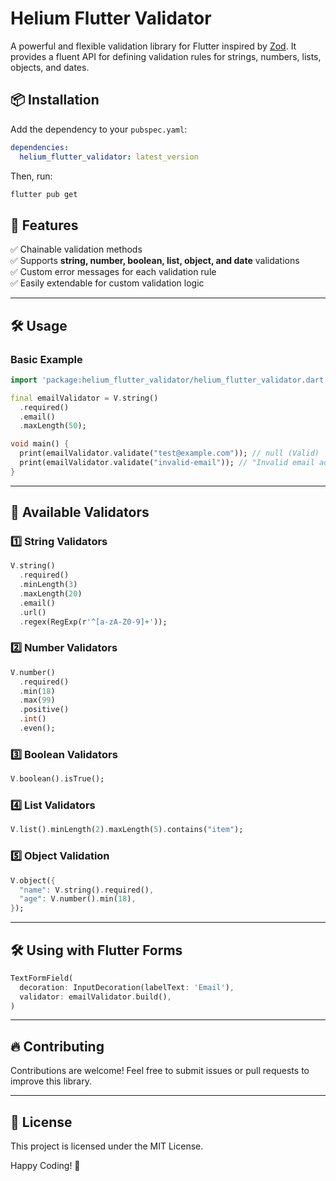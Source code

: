 # Helium Flutter Validator

A powerful and flexible validation library for Flutter inspired by [Zod](https://github.com/colinhacks/zod). It provides a fluent API for defining validation rules for strings, numbers, lists, objects, and dates.

## 📦 Installation

Add the dependency to your `pubspec.yaml`:

```yaml
dependencies:
  helium_flutter_validator: latest_version
```

Then, run:

```sh
flutter pub get
```

## 🚀 Features

✅ Chainable validation methods  
✅ Supports **string, number, boolean, list, object, and date** validations  
✅ Custom error messages for each validation rule  
✅ Easily extendable for custom validation logic

---

## 🛠 Usage

### **Basic Example**
```dart
import 'package:helium_flutter_validator/helium_flutter_validator.dart';

final emailValidator = V.string()
  .required()
  .email()
  .maxLength(50);

void main() {
  print(emailValidator.validate("test@example.com")); // null (Valid)
  print(emailValidator.validate("invalid-email")); // "Invalid email address"
}
```

---

## 📝 Available Validators

### **1️⃣ String Validators**
```dart
V.string()
  .required()
  .minLength(3)
  .maxLength(20)
  .email()
  .url()
  .regex(RegExp(r'^[a-zA-Z0-9]+'));
```

### **2️⃣ Number Validators**
```dart
V.number()
  .required()
  .min(18)
  .max(99)
  .positive()
  .int()
  .even();
```

### **3️⃣ Boolean Validators**
```dart
V.boolean().isTrue();
```

### **4️⃣ List Validators**
```dart
V.list().minLength(2).maxLength(5).contains("item");
```

### **5️⃣ Object Validation**
```dart
V.object({
  "name": V.string().required(),
  "age": V.number().min(18),
});
```

---

## 🛠 Using with Flutter Forms

```dart
TextFormField(
  decoration: InputDecoration(labelText: 'Email'),
  validator: emailValidator.build(),
)
```

---

## 🔥 Contributing

Contributions are welcome! Feel free to submit issues or pull requests to improve this library.

---

## 📜 License

This project is licensed under the MIT License.

Happy Coding! 🚀

